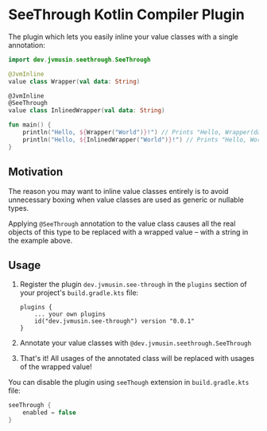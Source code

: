 # SeeThrough Kotlin Compiler Plugin

The plugin which lets you easily inline your value classes with a single annotation:

```kotlin
import dev.jvmusin.seethrough.SeeThrough

@JvmInline
value class Wrapper(val data: String)

@JvmInline
@SeeThrough
value class InlinedWrapper(val data: String)

fun main() {
    println("Hello, ${Wrapper("World")}!") // Prints "Hello, Wrapper(data=World)!"
    println("Hello, ${InlinedWrapper("World")}!") // Prints "Hello, World!"
}
```

## Motivation

The reason you may want to inline value classes entirely is to avoid unnecessary boxing when value classes are used as
generic or nullable types.

Applying `@SeeThrough` annotation to the value class causes all the real objects of this type to be replaced with a
wrapped value – with a string in the example above.

## Usage

1. Register the plugin `dev.jvmusin.see-through` in the `plugins` section of your project's `build.gradle.kts` file:
    ```
    plugins {
        ... your own plugins
        id("dev.jvmusin.see-through") version "0.0.1"
    }
    ```

2. Annotate your value classes with `@dev.jvmusin.seethrough.SeeThrough`
3. That's it! All usages of the annotated class will be replaced with usages of the wrapped value!

You can disable the plugin using `seeThough` extension in `build.gradle.kts` file:

```kotlin
seeThrough {
    enabled = false
}
```